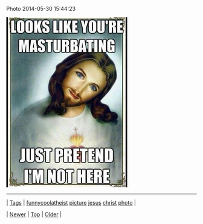 <!--
title: Photo 2014-05-30 15
date: 2020-06-28T15:27:00.308Z
tags: funnycoolatheist, picture, jesus, christ, photo
-->


Photo 2014-05-30 15:44:23

![](87304892459-0.jpg)

<!--BOTTOM-POST-NAVIGATION-->
---

| [Tags](tags.md) | [funnycoolatheist](tag-funnycoolatheist.md) [picture](tag-picture.md) [jesus](tag-jesus.md) [christ](tag-christ.md) [photo](tag-photo.md) |

| [Newer](87299349529.md) | [Top](index.md) | [Older](87315098377.md) |